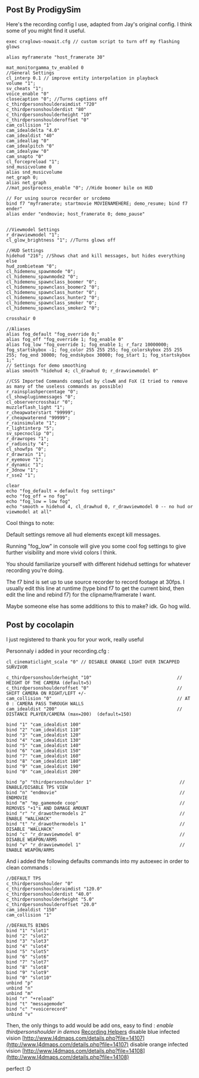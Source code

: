 ## Post By ProdigySim
Here's the recording config I use, adapted from Jay's original config. I think some of you might find it useful.

```//Recording config by ProdigySim and jay
exec crxglows-nowait.cfg // custom script to turn off my flashing glows

alias myframerate "host_framerate 30"

mat_monitorgamma_tv_enabled 0
//General Settings
cl_interp 0.1 // improve entity interpolation in playback
volume "1";
sv_cheats "1";
voice_enable "0"
closecaption "0"; //Turns captions off
c_thirdpersonshoulderaimdist "720"
c_thirdpersonshoulderdist "80"
c_thirdpersonshoulderheight "10"
c_thirdpersonshoulderoffset "0"
cam_collision "1"
cam_idealdelta "4.0"
cam_idealdist "40"
cam_ideallag "0"
cam_idealpitch "0"
cam_idealyaw "0"
cam_snapto "0"
cl_forcepreload "1";
snd_musicvolume 0
alias snd_musicvolume
net_graph 0;
alias net_graph
//mat_postprocess_enable "0"; //Hide boomer bile on HUD

// For using source recorder or srcdemo
bind f7 "myframerate; startmovie MOVIENAMEHERE; demo_resume; bind f7 ender"
alias ender "endmovie; host_framerate 0; demo_pause"


//Viewmodel Settings
r_drawviewmodel "1";
cl_glow_brightness "1"; //Turns glows off

//HUD Settings
hidehud "216"; //Shows chat and kill messages, but hides everything else
hud_zombieteam "0";
cl_hidemenu_spawnmode "0";
cl_hidemenu_spawnmode2 "0";
cl_hidemenu_spawnclass_boomer "0";
cl_hidemenu_spawnclass_boomer2 "0";
cl_hidemenu_spawnclass_hunter "0";
cl_hidemenu_spawnclass_hunter2 "0";
cl_hidemenu_spawnclass_smoker "0";
cl_hidemenu_spawnclass_smoker2 "0";

crosshair 0

//Aliases
alias fog_default "fog_override 0;"
alias fog_off "fog_override 1; fog_enable 0"
alias fog_low "fog_override 1; fog_enable 1; r_farz 10000000; fog_startskybox -1; fog_color 255 255 255; fog_colorskybox 255 255 255; fog_end 30000; fog_endskybox 30000; fog_start 1; fog_startskybox 1;"
// Settings for demo smoothing
alias smooth "hidehud 4; cl_drawhud 0; r_drawviewmodel 0"

//CSS Imported Commands compiled by clowN and FoX (I tried to remove as many of the useless commands as possible)
r_rainsplashpercentage "0";
cl_showpluginmessages "0";
cl_observercrosshair "0";
muzzleflash_light "1";
r_cheapwaterstart "99999";
r_cheapwaterend "99999";
r_rainsimulate "1";
r_lightinterp "5";
sv_specnoclip "0";
r_drawropes "1";
r_radiosity "4";
cl_showfps "0";
r_drawrain "1";
r_eyemove "1";
r_dynamic "1";
r_3dnow "1";
r_sse2 "1";

clear
echo "fog_default = default fog settings"
echo "fog_off = no fog"
echo "fog_low = low fog"
echo "smooth = hidehud 4, cl_drawhud 0, r_drawviewmodel 0 -- no hud or viewmodel at all"
```

Cool things to note:

Default settings remove all hud elements except kill messages.

Running "fog_low" in console will give you some cool fog settings to give further visibility and more vivid colors I think.

You should familiarize yourself with different hidehud settings for whatever recording you're doing.

The f7 bind is set up to use source recorder to record footage at 30fps. I usually edit this line at runtime (type bind f7 to get the current bind, then edit the line and rebind f7) for the clipname/framerate I want.

Maybe someone else has some additions to this to make? idk. Go hog wild.


## Post by cocolapin

I just registered to thank you for your work, really useful

Personnaly i added in your recording.cfg :

```
cl_cinematiclight_scale "0" // DISABLE ORANGE LIGHT OVER INCAPPED SURVIVOR

c_thirdpersonshoulderheight "10"                                // HEIGHT OF THE CAMERA (default=5)
c_thirdpersonshoulderoffset "0"                                 // SHIFT CAMERA ON RIGHT/LEFT +/-
cam_collision "0"                                               // AT 0 : CAMERA PASS THROUGH WALLS
cam_idealdist "200"                                             // DISTANCE PLAYER/CAMERA (max=200)  (default=150)

bind "1" "cam_idealdist 100"
bind "2" "cam_idealdist 110"
bind "3" "cam_idealdist 120"
bind "4" "cam_idealdist 130"
bind "5" "cam_idealdist 140"
bind "6" "cam_idealdist 150"
bind "7" "cam_idealdist 160"
bind "8" "cam_idealdist 180"
bind "9" "cam_idealdist 190"
bind "0" "cam_idealdist 200"

bind "p" "thirdpersonshoulder 1"                                 // ENABLE/DISABLE TPS VIEW
bind "n" "endmovie"                                              // ENDMOVIE
bind "m" "mp_gamemode coop"                                      // REMOVES "+1"s AND DAMAGE AMOUNT
bind "r" "r_drawothermodels 2"                                   // ENABLE "WALLHACK"
bind "t" "r_drawothermodels 1"                                   // DISABLE "WALLHACK"
bind "c" "r_drawviewmodel 0"                                     // DISABLE WEAPON/ARMS
bind "v" "r_drawviewmodel 1"                                     // ENABLE WEAPON/ARMS

```

And i added the following defaults commands into my autoexec in order to clean commands :
```
//DEFAULT TPS
c_thirdpersonshoulder "0"
c_thirdpersonshoulderaimdist "120.0"
c_thirdpersonshoulderdist "40.0"
c_thirdpersonshoulderheight "5.0"
c_thirdpersonshoulderoffset "20.0"
cam_idealdist "150"
cam_collision "1" 

//DEFAULTS BINDS
bind "1" "slot1"
bind "2" "slot2"
bind "3" "slot3"
bind "4" "slot4"
bind "5" "slot5"
bind "6" "slot6"
bind "7" "slot7"
bind "8" "slot8"
bind "9" "slot9"
bind "0" "slot10"
unbind "p"
unbind "n"
unbind "m"
bind "r" "+reload"
bind "t" "messagemode"
bind "c" "+voicerecord"
unbind "v"
```

Then, the only things to add would be add ons, easy to find : 
*enable thirdpersonshoulder in demos* [Recording Helpers](https://github.com/ProdigySim/recording_helpers)
disable blue infected vision [http://www.l4dmaps.com/details.php?file=14107](http://www.l4dmaps.com/details.php?file=14107)
disable orange infected vision [http://www.l4dmaps.com/details.php?file=14108](http://www.l4dmaps.com/details.php?file=14108)


perfect  :D
